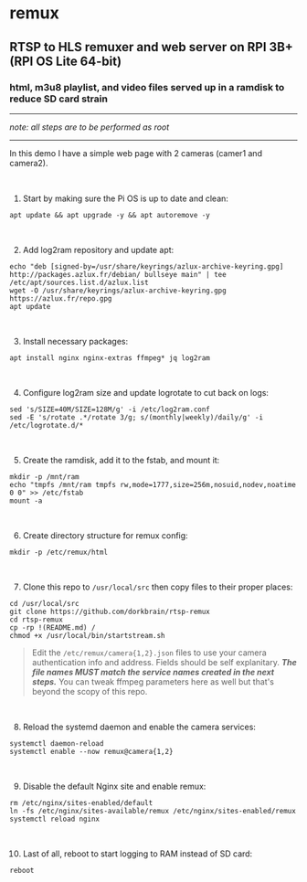 # remux
## RTSP to HLS remuxer and web server on RPI 3B+ (RPI OS Lite 64-bit)

### html, m3u8 playlist, and video files served up in a ramdisk to reduce SD card strain

---

*note: all steps are to be performed as root*

---

In this demo I have a simple web page with 2 cameras (camer1 and camera2).

<br/>

1) Start by making sure the Pi OS is up to date and clean:
```
apt update && apt upgrade -y && apt autoremove -y
```

<br/>

2) Add log2ram repository and update apt:
```
echo "deb [signed-by=/usr/share/keyrings/azlux-archive-keyring.gpg] http://packages.azlux.fr/debian/ bullseye main" | tee /etc/apt/sources.list.d/azlux.list
wget -O /usr/share/keyrings/azlux-archive-keyring.gpg  https://azlux.fr/repo.gpg
apt update
```

<br/>

3) Install necessary packages:
```
apt install nginx nginx-extras ffmpeg* jq log2ram
```

<br/>

4) Configure log2ram size and update logrotate to cut back on logs:
```
sed 's/SIZE=40M/SIZE=128M/g' -i /etc/log2ram.conf
sed -E 's/rotate .*/rotate 3/g; s/(monthly|weekly)/daily/g' -i /etc/logrotate.d/*
```

<br/>

5) Create the ramdisk, add it to the fstab, and mount it:
```
mkdir -p /mnt/ram
echo "tmpfs /mnt/ram tmpfs rw,mode=1777,size=256m,nosuid,nodev,noatime 0 0" >> /etc/fstab
mount -a
```

<br/>

6) Create directory structure for remux config:
```
mkdir -p /etc/remux/html
```

<br/>

7) Clone this repo to `/usr/local/src` then copy files to their proper places:
```
cd /usr/local/src
git clone https://github.com/dorkbrain/rtsp-remux
cd rtsp-remux
cp -rp !(README.md) /
chmod +x /usr/local/bin/startstream.sh
```

> Edit the `/etc/remux/camera{1,2}.json` files to use your camera authentication info and address.  Fields should be self explanitary.  ***The file names MUST match the service names created in the next steps.***  You can tweak ffmpeg parameters here as well but that's beyond the scopy of this repo.

<br/>

8) Reload the systemd daemon and enable the camera services:
```
systemctl daemon-reload
systemctl enable --now remux@camera{1,2}
```

<br/>

9) Disable the default Nginx site and enable remux:
```
rm /etc/nginx/sites-enabled/default
ln -fs /etc/nginx/sites-available/remux /etc/nginx/sites-enabled/remux
systemctl reload nginx
```

<br/>

10) Last of all, reboot to start logging to RAM instead of SD card:
```
reboot
```